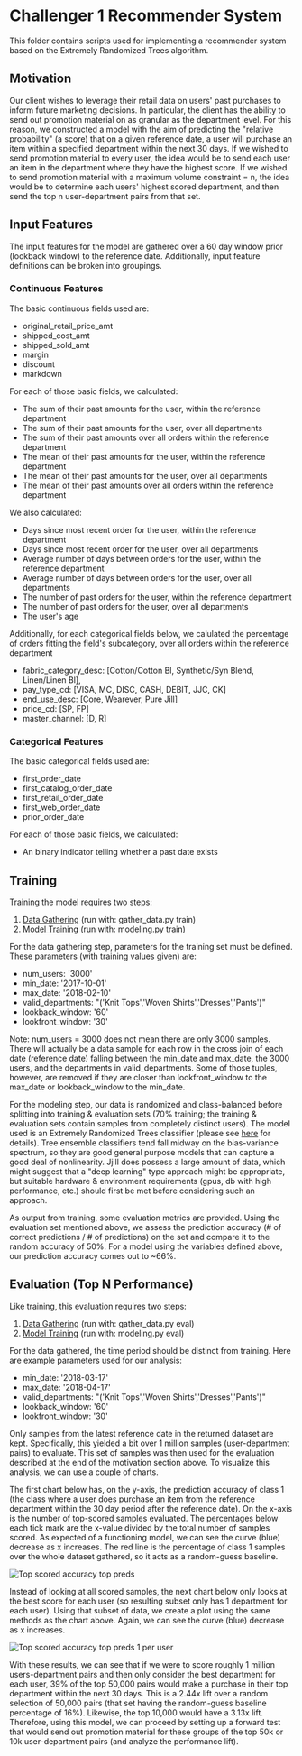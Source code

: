 # Challenger 1 Recommender System

This folder contains scripts used for implementing a recommender system based on the Extremely Randomized Trees algorithm.

## Motivation

Our client wishes to leverage their retail data on users' past purchases to inform future marketing decisions. In particular, the client has the ability to send out promotion material on as granular as the department level. For this reason, we constructed a model with the aim of predicting the "relative probability" (a score) that on a given reference date, a user will purchase an item within a specified department within the next 30 days. If we wished to send promotion material to every user, the idea would be to send each user an item in the department where they have the highest score. If we wished to send promotion material with a maximum volume constraint = n, the idea would be to determine each users' highest scored department, and then send the top n user-department pairs from that set.

## Input Features

The input features for the model are gathered over a 60 day window prior (lookback window) to the reference date. Additionally, input feature definitions can be broken into groupings.

### Continuous Features
The basic continuous fields used are: 
 - original_retail_price_amt
 - shipped_cost_amt
 - shipped_sold_amt
 - margin
 - discount
 - markdown

For each of those basic fields, we calculated:
 - The sum of their past amounts for the user, within the reference department
 - The sum of their past amounts for the user, over all departments
 - The sum of their past amounts over all orders within the reference department
 - The mean of their past amounts for the user, within the reference department
 - The mean of their past amounts for the user, over all departments
 - The mean of their past amounts over all orders within the reference department

We also calculated:
 - Days since most recent order for the user, within the reference department
 - Days since most recent order for the user, over all departments
 - Average number of days between orders for the user, within the reference department
 - Average number of days between orders for the user, over all departments
 - The number of past orders for the user, within the reference department
 - The number of past orders for the user, over all departments
 - The user's age

Additionally, for each categorical fields below, we calulated the percentage of orders fitting the field's subcategory, over all orders within the reference department 
 - fabric_category_desc: [Cotton/Cotton Bl, Synthetic/Syn Blend, Linen/Linen Bl],
 - pay_type_cd: [VISA, MC, DISC, CASH, DEBIT, JJC, CK]
 - end_use_desc: [Core, Wearever, Pure Jill]
 - price_cd: [SP, FP]
 - master_channel: [D, R]

### Categorical Features
The basic categorical fields used are: 
 - first_order_date
 - first_catalog_order_date
 - first_retail_order_date
 - first_web_order_date
 - prior_order_date

For each of those basic fields, we calculated:
 - An binary indicator telling whether a past date exists

## Training
Training the model requires two steps:

 1) [Data Gathering](https://github.com/alexander-pan/Ecommerce/blob/master/scripts/Challenger_1/gather_data.py) (run with: gather_data.py train)
 2) [Model Training](https://github.com/alexander-pan/Ecommerce/blob/master/scripts/Challenger_1/modeling.py) (run with: modeling.py train)

For the data gathering step, parameters for the training set must be defined. These parameters (with training values given) are:
 - num_users: '3000'
 - min_date: '2017-10-01'
 - max_date: '2018-02-10'
 - valid_departments: "('Knit Tops','Woven Shirts','Dresses','Pants')"
 - lookback_window: '60'
 - lookfront_window: '30'

Note: num_users = 3000 does not mean there are only 3000 samples. There will actually be a data sample for each row in the cross join of each date (reference date) falling between the min_date and max_date, the 3000 users, and the departments in valid_departments. Some of those tuples, however, are removed if they are closer than lookfront_window to the max_date or lookback_window to the min_date.

For the modeling step, our data is randomized and class-balanced before splitting into training & evaluation sets (70% training; the training & evaluation sets contain samples from completely distinct users). The model used is an Extremely Randomized Trees classifier (please see [here](http://scikit-learn.org/stable/modules/ensemble.html#forest) for details). Tree ensemble classifiers tend fall midway on the bias-variance spectrum, so they are good general purpose models that can capture a good deal of nonlinearity. Jjill does possess a large amount of data, which might suggest that a "deep learning" type approach might be appropriate, but suitable hardware & environment requirements (gpus, db with high performance, etc.) should first be met before considering such an approach. 

As output from training, some evaluation metrics are provided. Using the evaluation set mentioned above, we assess the prediction accuracy (# of correct predictions / # of predictions) on the set and compare it to the random accuracy of 50%. For a model using the variables defined above, our prediction accuracy comes out to ~66%. 
 
## Evaluation (Top N Performance)
Like training, this evaluation requires two steps: 

 1) [Data Gathering](https://github.com/alexander-pan/Ecommerce/blob/master/scripts/Challenger_1/gather_data.py) (run with: gather_data.py eval)
 2) [Model Training](https://github.com/alexander-pan/Ecommerce/blob/master/scripts/Challenger_1/modeling.py) (run with: modeling.py eval)

For the data gathered, the time period should be distinct from training. Here are example parameters used for our analysis:
 - min_date: '2018-03-17'
 - max_date: '2018-04-17'
 - valid_departments: "('Knit Tops','Woven Shirts','Dresses','Pants')"
 - lookback_window: '60'
 - lookfront_window: '30'

Only samples from the latest reference date in the returned dataset are kept. Specifically, this yielded a bit over 1 million samples (user-department pairs) to evaluate. This set of samples was then used for the evaluation described at the end of the motivation section above. To visualize this analysis, we can use a couple of charts.

 The first chart below has, on the y-axis, the prediction accuracy of class 1 (the class where a user does purchase an item from the reference department within the 30 day period after the reference date). On the x-axis is the number of top-scored samples evaluated. The percentages below each tick mark are the x-value divided by the total number of samples scored. As expected of a functioning model, we can see the curve (blue) decrease as x increases. The red line is the percentage of class 1 samples over the whole dataset gathered, so it acts as a random-guess baseline. 

![Top scored accuracy top preds](https://github.com/alexander-pan/Ecommerce/blob/master/scripts/Challenger_1/top_scored_accuracy_top_preds.png)

Instead of looking at all scored samples, the next chart below only looks at the best score for each user (so resulting subset only has 1 department for each user). Using that subset of data, we create a plot using the same methods as the chart above. Again, we can see the curve (blue) decrease as x increases.

![Top scored accuracy top preds 1 per user](https://github.com/alexander-pan/Ecommerce/blob/master/scripts/Challenger_1/top_scored_accuracy_top_preds_1p_user.png)

With these results, we can see that if we were to score roughly 1 million users-department pairs and then only consider the best department for each user, 39% of the top 50,000 pairs would make a purchase in their top department within the next 30 days. This is a 2.44x lift over a random selection of 50,000 pairs (that set having the random-guess baseline percentage of 16%). Likewise, the top 10,000 would have a 3.13x lift. Therefore, using this model, we can proceed by setting up a forward test that would send out promotion material for these groups of the top 50k or 10k user-department pairs (and analyze the performance lift).